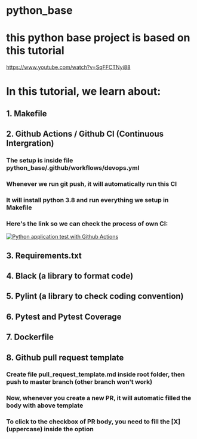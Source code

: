 # python_base

# this python base project is based on this tutorial
https://www.youtube.com/watch?v=SqFFCTNyi88

# In this tutorial, we learn about:
## 1. Makefile
## 2. Github Actions / Github CI (Continuous Intergration)
### The setup is inside file python_base/.github/workflows/devops.yml
### Whenever we run git push, it will automatically run this CI
### It will install python 3.8 and run everything we setup in Makefile
### Here's the link so we can check the process of own CI:
[![Python application test with Github Actions](https://github.com/congson95dev/python_base/actions/workflows/devops.yml/badge.svg)](https://github.com/congson95dev/python_base/actions/workflows/devops.yml)

## 3. Requirements.txt
## 4. Black (a library to format code)
## 5. Pylint (a library to check coding convention)
## 6. Pytest and Pytest Coverage
## 7. Dockerfile
## 8. Github pull request template
### Create file pull_request_template.md inside root folder, then push to master branch (other branch won't work)
### Now, whenever you create a new PR, it will automatic filled the body with above template
### To click to the checkbox of PR body, you need to fill the [X] (uppercase) inside the option